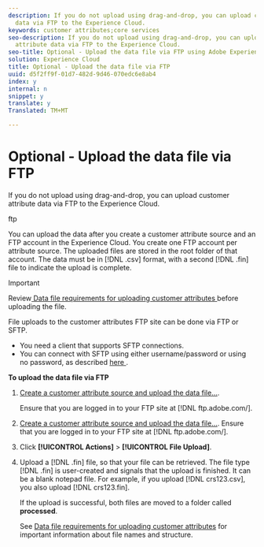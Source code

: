 ```yaml
---
description: If you do not upload using drag-and-drop, you can upload customer attribute
  data via FTP to the Experience Cloud.
keywords: customer attributes;core services
seo-description: If you do not upload using drag-and-drop, you can upload customer
  attribute data via FTP to the Experience Cloud.
seo-title: Optional - Upload the data file via FTP using Adobe Experience Cloud
solution: Experience Cloud
title: Optional - Upload the data file via FTP
uuid: d5f2ff9f-01d7-482d-9d46-070edc6e8ab4
index: y
internal: n
snippet: y
translate: y
Translated: TM+MT

---
```



# Optional - Upload the data file via FTP

If you do not upload using drag-and-drop, you can upload customer attribute data via FTP to the Experience Cloud.

ftp

You can upload the data after you create a customer attribute source and an FTP account in the Experience Cloud. You create one FTP account per attribute source. The uploaded files are stored in the root folder of that account. The data must be in [!DNL  .csv] format, with a second [!DNL  .fin] file to indicate the upload is complete.

> [!IMPORTANT]
> 
> Review[ Data file requirements for uploading customer attributes ](tables.md)  before uploading the file.



File uploads to the customer attributes FTP site can be done via FTP or SFTP.

* You need a client that supports SFTP connections.
* You can connect with SFTP using either username/password or using no password, as described [ here ](https://marketing.adobe.com/resources/help/en_US/whitepapers/ftp/?f=ftp_sftp_cert_auth).

**To upload the data file via FTP**

1. [Create a customer attribute source and upload the data file...](tables.md).

   Ensure that you are logged in to your FTP site at [!DNL  ftp.adobe.com/<sftpname>].

1. [Create a customer attribute source and upload the data file...](tables.md).
Ensure that you are logged in to your FTP site at [!DNL  ftp.adobe.com/<sftpname>].

1. Click **[!UICONTROL  Actions]** > **[!UICONTROL  File Upload]**.

1. Upload a [!DNL  .fin] file, so that your file can be retrieved.
The file type [!DNL  .fin] is user-created and signals that the upload is finished. It can be a blank notepad file. For example, if you upload [!DNL  crs123.csv], you also upload [!DNL  crs123.fin].

   If the upload is successful, both files are moved to a folder called **processed**.

   See [Data file requirements for uploading customer attributes](tables.md) for important information about file names and structure.
